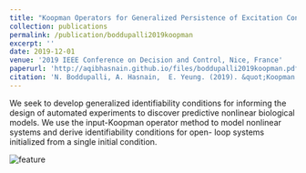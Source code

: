 ```yaml
---
title: "Koopman Operators for Generalized Persistence of Excitation Conditions for Nonlinear Systems"
collection: publications
permalink: /publication/boddupalli2019koopman
excerpt: ''
date: 2019-12-01
venue: '2019 IEEE Conference on Decision and Control, Nice, France'
paperurl: 'http://aqibhasnain.github.io/files/boddupalli2019koopman.pdf'
citation: 'N. Boddupalli, A. Hasnain,  E. Yeung. (2019). &quot;Koopman Operators for Generalized Persistence of Excitation Conditions for Nonlinear Systems.&quot; <i>2019 IEEE Conference on Decision and Control</i>. 8106-8111.'
---
```

We seek to develop generalized identifiability conditions for informing the design of automated experiments to discover predictive nonlinear biological models. We use the input-Koopman operator method to model nonlinear systems and derive identifiability conditions for open- loop systems initialized from a single initial condition.

![feature](boddupalli2019koopman_feature.jpg)